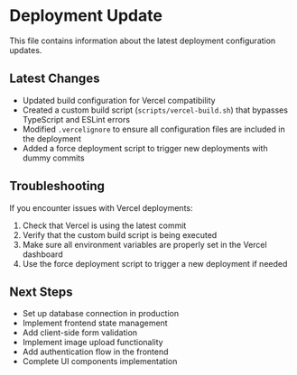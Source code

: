 # Deployment Update

This file contains information about the latest deployment configuration updates.

## Latest Changes

- Updated build configuration for Vercel compatibility
- Created a custom build script (`scripts/vercel-build.sh`) that bypasses TypeScript and ESLint errors
- Modified `.vercelignore` to ensure all configuration files are included in the deployment
- Added a force deployment script to trigger new deployments with dummy commits

## Troubleshooting

If you encounter issues with Vercel deployments:

1. Check that Vercel is using the latest commit
2. Verify that the custom build script is being executed
3. Make sure all environment variables are properly set in the Vercel dashboard
4. Use the force deployment script to trigger a new deployment if needed

## Next Steps

- Set up database connection in production
- Implement frontend state management
- Add client-side form validation
- Implement image upload functionality
- Add authentication flow in the frontend
- Complete UI components implementation